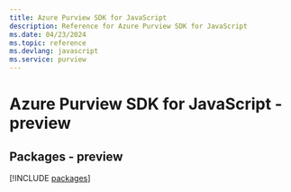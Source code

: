 ```yaml
---
title: Azure Purview SDK for JavaScript
description: Reference for Azure Purview SDK for JavaScript
ms.date: 04/23/2024
ms.topic: reference
ms.devlang: javascript
ms.service: purview
---
```

# Azure Purview SDK for JavaScript - preview
## Packages - preview
[!INCLUDE [packages](purview-index.md)]